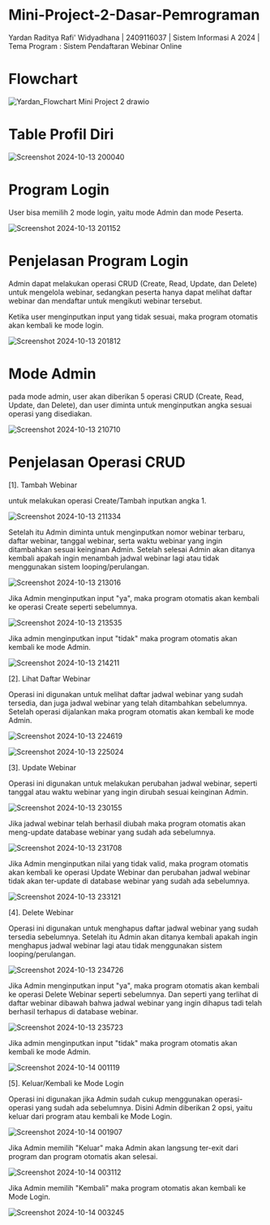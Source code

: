 # Mini-Project-2-Dasar-Pemrograman
Yardan Raditya Rafi' Widyadhana | 2409116037 | Sistem Informasi A 2024 | Tema Program : Sistem Pendaftaran Webinar Online

# Flowchart
![Yardan_Flowchart Mini Project 2 drawio](https://github.com/user-attachments/assets/d57f3a51-bce6-48af-a9ed-a8357bcf22a7)

# Table Profil Diri
![Screenshot 2024-10-13 200040](https://github.com/user-attachments/assets/5888d145-4246-4c77-bbcc-86542b7dfc6c)

# Program Login
User bisa memilih 2 mode login, yaitu mode Admin dan mode Peserta.

![Screenshot 2024-10-13 201152](https://github.com/user-attachments/assets/ce063945-2a1e-4e4f-bde3-d5d78d13564c)

# Penjelasan Program Login
Admin dapat melakukan operasi CRUD (Create, Read, Update, dan Delete) untuk mengelola webinar, sedangkan peserta hanya dapat melihat daftar webinar dan mendaftar untuk mengikuti webinar tersebut.

Ketika user menginputkan input yang tidak sesuai, maka program otomatis akan kembali ke mode login.

![Screenshot 2024-10-13 201812](https://github.com/user-attachments/assets/b40a500a-e8b4-4f82-9c5f-2ea496747f57)

# Mode Admin
pada mode admin, user akan diberikan 5 operasi CRUD (Create, Read, Update, dan Delete), dan user diminta untuk menginputkan angka sesuai operasi yang disediakan.

![Screenshot 2024-10-13 210710](https://github.com/user-attachments/assets/9ac43452-b683-4754-8ca5-17ec9ebadba7)

# Penjelasan Operasi CRUD
[1]. Tambah Webinar

untuk melakukan operasi Create/Tambah inputkan angka 1.

![Screenshot 2024-10-13 211334](https://github.com/user-attachments/assets/6a71aaa7-4988-4e29-a4f1-9454687d1657)

Setelah itu Admin diminta untuk menginputkan nomor webinar terbaru, daftar webinar, tanggal webinar, serta waktu webinar yang ingin ditambahkan sesuai keinginan Admin. Setelah selesai Admin akan ditanya kembali apakah ingin menambah jadwal webinar lagi atau tidak menggunakan sistem looping/perulangan.

![Screenshot 2024-10-13 213016](https://github.com/user-attachments/assets/bab2d70d-4b0e-4e21-9f1e-f276113dfd17)

Jika Admin menginputkan input "ya", maka program otomatis akan kembali ke operasi Create seperti sebelumnya.

![Screenshot 2024-10-13 213535](https://github.com/user-attachments/assets/de926d0e-ac2e-472c-8691-ef038d6166e5)

Jika admin menginputkan input "tidak" maka program otomatis akan kembali ke mode Admin.

![Screenshot 2024-10-13 214211](https://github.com/user-attachments/assets/bba036ea-48d2-4445-a714-0db305c8bd4f)

[2]. Lihat Daftar Webinar

Operasi ini digunakan untuk melihat daftar jadwal webinar yang sudah tersedia, dan juga jadwal webinar yang telah ditambahkan sebelumnya. Setelah operasi dijalankan maka program otomatis akan kembali ke mode Admin.

![Screenshot 2024-10-13 224619](https://github.com/user-attachments/assets/f7c9cd93-2bf7-4c90-b0ff-a7f9f26b709e)

![Screenshot 2024-10-13 225024](https://github.com/user-attachments/assets/f371ad23-3d12-4c8a-b102-deb7a67e70e9)

[3]. Update Webinar

Operasi ini digunakan untuk melakukan perubahan jadwal webinar, seperti tanggal atau waktu webinar yang ingin dirubah sesuai keinginan Admin.

![Screenshot 2024-10-13 230155](https://github.com/user-attachments/assets/76a485cb-5a58-45cf-9ace-2e040ec11acf)

Jika jadwal webinar telah berhasil diubah maka program otomatis akan meng-update database webinar yang sudah ada sebelumnya.

![Screenshot 2024-10-13 231708](https://github.com/user-attachments/assets/45c3a417-2bc7-4da1-a0e6-72f387198aa5)

Jika Admin menginputkan nilai yang tidak valid, maka program otomatis akan kembali ke operasi Update Webinar dan perubahan jadwal webinar tidak akan ter-update di database webinar yang sudah ada sebelumnya.

![Screenshot 2024-10-13 233121](https://github.com/user-attachments/assets/92cab846-7387-4be4-b0e9-a4594c1910d2)

[4]. Delete Webinar

Operasi ini digunakan untuk menghapus daftar jadwal webinar yang sudah tersedia sebelumnya. Setelah itu Admin akan ditanya kembali apakah ingin menghapus jadwal webinar lagi atau tidak menggunakan sistem looping/perulangan.

![Screenshot 2024-10-13 234726](https://github.com/user-attachments/assets/7a9908ea-1d74-4665-a8e9-c63fb1b97766)

Jika Admin menginputkan input "ya", maka program otomatis akan kembali ke operasi Delete Webinar seperti sebelumnya. Dan seperti yang terlihat di daftar webinar dibawah bahwa jadwal webinar yang ingin dihapus tadi telah berhasil terhapus di database webinar.

![Screenshot 2024-10-13 235723](https://github.com/user-attachments/assets/8663551f-2af8-4396-89a9-8394f4ebc7cb)

Jika admin menginputkan input "tidak" maka program otomatis akan kembali ke mode Admin.

![Screenshot 2024-10-14 001119](https://github.com/user-attachments/assets/72ccf01e-6e26-4675-89a1-363f1eb35548)

[5]. Keluar/Kembali ke Mode Login

Operasi ini digunakan jika Admin sudah cukup menggunakan operasi-operasi yang sudah ada sebelumnya. Disini Admin diberikan 2 opsi, yaitu keluar dari program atau kembali ke Mode Login.

![Screenshot 2024-10-14 001907](https://github.com/user-attachments/assets/08cf4512-94fe-47d3-9b07-c5db8cda894c)

Jika Admin memilih "Keluar" maka Admin akan langsung ter-exit dari program dan program otomatis akan selesai.

![Screenshot 2024-10-14 003112](https://github.com/user-attachments/assets/bca5dafc-a8f5-40e4-8b79-029ca573c1d8)

Jika Admin memilih "Kembali" maka program otomatis akan kembali ke Mode Login.

![Screenshot 2024-10-14 003245](https://github.com/user-attachments/assets/20f42162-b6a8-47a3-aa71-d5915f9f2e44)
